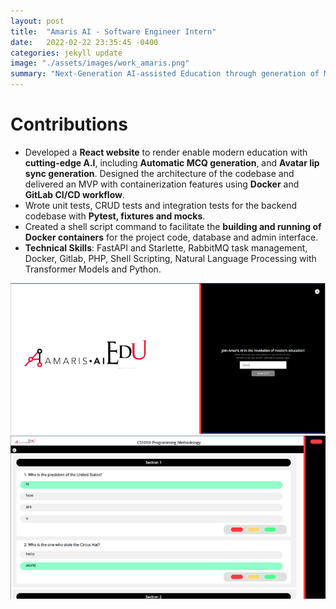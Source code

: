 ```yaml
---
layout: post
title:  "Amaris AI - Software Engineer Intern"
date:   2022-02-22 23:35:45 -0400
categories: jekyll update
image: "./assets/images/work_amaris.png"
summary: "Next-Generation AI-assisted Education through generation of MCQ questions with state-of-the-art Transformer models"
---
```

# Contributions

- Developed a **React website** to render enable modern education with **cutting-edge A.I**, including **Automatic MCQ generation**, and **Avatar lip sync generation**. Designed the architecture of the codebase and
delivered an MVP with containerization features using **Docker** and **GitLab CI/CD workflow**.
- Wrote unit tests, CRUD tests and integration tests for the backend codebase with **Pytest, fixtures and mocks**.
- Created a shell script command to facilitate the **building and running of Docker containers**
for the project code, database and admin interface.
- **Technical Skills**: FastAPI and Starlette, RabbitMQ task management, Docker, Gitlab, PHP, Shell Scripting, Natural Language Processing with Transformer Models and Python.

![Main Page](/assets/images/work_amaris_3.png)
![Generated MCQ questions](/assets/images/work_amaris_4.png)

<br>
